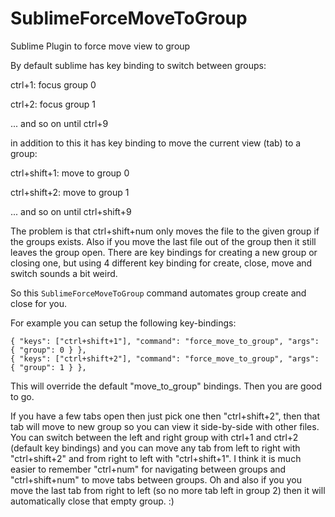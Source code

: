 # SublimeForceMoveToGroup
Sublime Plugin to force move view to group

By default sublime has key binding to switch between groups:

ctrl+1: focus group 0

ctrl+2: focus group 1

... and so on until ctrl+9

in addition to this it has key binding to move the current view (tab) to a group:

ctrl+shift+1: move to group 0

ctrl+shift+2: move to group 1

... and so on until ctrl+shift+9

The problem is that ctrl+shift+num only moves the file to the given group if the groups exists. Also if you move the last file out of the group then it still leaves the group open. There are key bindings for creating a new group or closing one, but using 4 different key binding for create, close, move and switch sounds a bit weird.

So this `SublimeForceMoveToGroup` command automates group create and close for you.

For example you can setup the following key-bindings:
```
{ "keys": ["ctrl+shift+1"], "command": "force_move_to_group", "args": { "group": 0 } },
{ "keys": ["ctrl+shift+2"], "command": "force_move_to_group", "args": { "group": 1 } },
```
This will override the default "move_to_group" bindings. Then you are good to go.

If you have a few tabs open then just pick one then "ctrl+shift+2", then that tab will move to new group so you can view it side-by-side with other files. You can switch between the left and right group with ctrl+1 and ctrl+2 (default key bindings) and you can move any tab from left to right with "ctrl+shift+2" and from right to left with "ctrl+shift+1". I think it is much easier to remember "ctrl+num" for navigating between groups and "ctrl+shift+num" to move tabs between groups.
Oh and also if you you move the last tab from right to left (so no more tab left in group 2) then it will automatically close that empty group. :)
